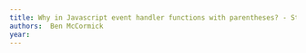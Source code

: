 ```yaml
---
title: Why in Javascript event handler functions with parentheses? - Stack Overflow
authors:  Ben McCormick
year: 
---
```


